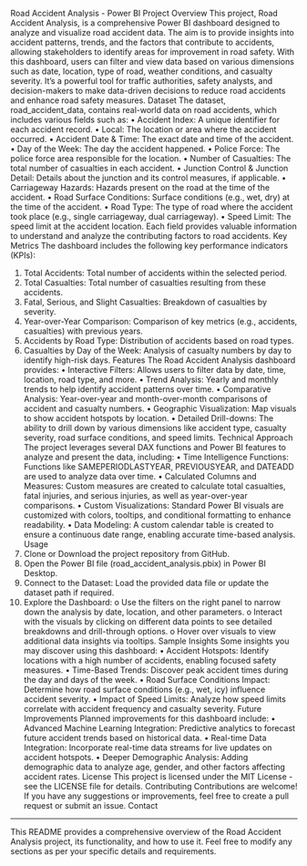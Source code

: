 Road Accident Analysis - Power BI Project
Overview
This project, Road Accident Analysis, is a comprehensive Power BI dashboard designed to analyze and visualize road accident data. The aim is to provide insights into accident patterns, trends, and the factors that contribute to accidents, allowing stakeholders to identify areas for improvement in road safety.
With this dashboard, users can filter and view data based on various dimensions such as date, location, type of road, weather conditions, and casualty severity. It’s a powerful tool for traffic authorities, safety analysts, and decision-makers to make data-driven decisions to reduce road accidents and enhance road safety measures.
Dataset
The dataset, road_accident_data, contains real-world data on road accidents, which includes various fields such as:
•	Accident Index: A unique identifier for each accident record.
•	Local: The location or area where the accident occurred.
•	Accident Date & Time: The exact date and time of the accident.
•	Day of the Week: The day the accident happened.
•	Police Force: The police force area responsible for the location.
•	Number of Casualties: The total number of casualties in each accident.
•	Junction Control & Junction Detail: Details about the junction and its control measures, if applicable.
•	Carriageway Hazards: Hazards present on the road at the time of the accident.
•	Road Surface Conditions: Surface conditions (e.g., wet, dry) at the time of the accident.
•	Road Type: The type of road where the accident took place (e.g., single carriageway, dual carriageway).
•	Speed Limit: The speed limit at the accident location.
Each field provides valuable information to understand and analyze the contributing factors to road accidents.
Key Metrics
The dashboard includes the following key performance indicators (KPIs):
1.	Total Accidents: Total number of accidents within the selected period.
2.	Total Casualties: Total number of casualties resulting from these accidents.
3.	Fatal, Serious, and Slight Casualties: Breakdown of casualties by severity.
4.	Year-over-Year Comparison: Comparison of key metrics (e.g., accidents, casualties) with previous years.
5.	Accidents by Road Type: Distribution of accidents based on road types.
6.	Casualties by Day of the Week: Analysis of casualty numbers by day to identify high-risk days.
Features
The Road Accident Analysis dashboard provides:
•	Interactive Filters: Allows users to filter data by date, time, location, road type, and more.
•	Trend Analysis: Yearly and monthly trends to help identify accident patterns over time.
•	Comparative Analysis: Year-over-year and month-over-month comparisons of accident and casualty numbers.
•	Geographic Visualization: Map visuals to show accident hotspots by location.
•	Detailed Drill-downs: The ability to drill down by various dimensions like accident type, casualty severity, road surface conditions, and speed limits.
Technical Approach
The project leverages several DAX functions and Power BI features to analyze and present the data, including:
•	Time Intelligence Functions: Functions like SAMEPERIODLASTYEAR, PREVIOUSYEAR, and DATEADD are used to analyze data over time.
•	Calculated Columns and Measures: Custom measures are created to calculate total casualties, fatal injuries, and serious injuries, as well as year-over-year comparisons.
•	Custom Visualizations: Standard Power BI visuals are customized with colors, tooltips, and conditional formatting to enhance readability.
•	Data Modeling: A custom calendar table is created to ensure a continuous date range, enabling accurate time-based analysis.
Usage
1.	Clone or Download the project repository from GitHub.
2.	Open the Power BI file (road_accident_analysis.pbix) in Power BI Desktop.
3.	Connect to the Dataset: Load the provided data file or update the dataset path if required.
4.	Explore the Dashboard:
o	Use the filters on the right panel to narrow down the analysis by date, location, and other parameters.
o	Interact with the visuals by clicking on different data points to see detailed breakdowns and drill-through options.
o	Hover over visuals to view additional data insights via tooltips.
Sample Insights
Some insights you may discover using this dashboard:
•	Accident Hotspots: Identify locations with a high number of accidents, enabling focused safety measures.
•	Time-Based Trends: Discover peak accident times during the day and days of the week.
•	Road Surface Conditions Impact: Determine how road surface conditions (e.g., wet, icy) influence accident severity.
•	Impact of Speed Limits: Analyze how speed limits correlate with accident frequency and casualty severity.
Future Improvements
Planned improvements for this dashboard include:
•	Advanced Machine Learning Integration: Predictive analytics to forecast future accident trends based on historical data.
•	Real-time Data Integration: Incorporate real-time data streams for live updates on accident hotspots.
•	Deeper Demographic Analysis: Adding demographic data to analyze age, gender, and other factors affecting accident rates.
License
This project is licensed under the MIT License - see the LICENSE file for details.
Contributing
Contributions are welcome! If you have any suggestions or improvements, feel free to create a pull request or submit an issue.
Contact
________________________________________
This README provides a comprehensive overview of the Road Accident Analysis project, its functionality, and how to use it. Feel free to modify any sections as per your specific details and requirements.


